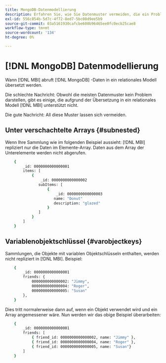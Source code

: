 ```yaml
---
title: MongoDB-Datenmodellierung
description: Erfahren Sie, wie Sie Datenmuster vermeiden, die ein Problem darstellen.
exl-id: 556c854b-5d7c-4f72-8ed7-5bc08d9ee5b9
source-git-commit: 03a5161930cafcbe600b96465ee0fc0ecb25cae8
workflow-type: tm+mt
source-wordcount: '134'
ht-degree: 0%

---
```


# [!DNL MongoDB] Datenmodellierung

Wann [!DNL MBI] abruft [!DNL MongoDB] -Daten in ein relationales Modell übersetzt werden.

Die schlechte Nachricht: Obwohl die meisten Datenmuster kein Problem darstellen, gibt es einige, die aufgrund der Übersetzung in ein relationales Modell [!DNL MBI] unterstützt nicht.

Die gute Nachricht: All diese Muster lassen sich vermeiden.

## Unter verschachtelte Arrays {#subnested}

Wenn Ihre Sammlung wie im folgenden Beispiel aussieht: [!DNL MBI] repliziert nur die Daten im Elemente-Array. Daten aus dem Array der Unterelemente werden nicht abgerufen.

```bash
    {
        _id: 0000000000000001
        items: [
            {
                _id: 0000000000000002
               subItems: [
                   {
                       _id: 0000000000000003
                      name: "Donut"
                      description: "glazed"
                   }
               ]
            }
        ]
    }
```

## Variablenobjektschlüssel {#varobjectkeys}

Sammlungen, die Objekte mit variablen Objektschlüsseln enthalten, werden nicht repliziert in [!DNL MBI]. Beispiel:

```bash
    {
        _id: 0000000000000001
        friends: {
            0000000000000002: "Jimmy",
            0000000000000004: "Roger",
            0000000000000005: "Susan"
        },
    }
```

Dies tritt normalerweise dann auf, wenn ein Objekt verwendet wird und ein Array angemessener wäre. Nun werden wir das obige Beispiel überarbeiten:

```bash
    {
        _id: 0000000000000001
        friends: [
            { friend_id: 0000000000000002, name: "Jimmy" },
            { friend_id: 0000000000000004, name: "Roger" },
            { friend_id: 0000000000000005, name: "Susan"}
        ]
    }
```
